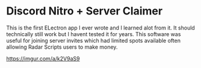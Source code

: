 # Discord Nitro + Server Claimer
This is the first ELectron app I ever wrote and I learned alot from it. It should technically still work but I havent tested it for years. This software was useful for joining server invites which had limited spots available often allowing Radar Scripts users to make money.

https://imgur.com/a/k2V9aS9